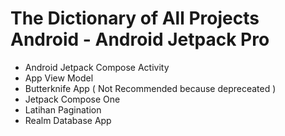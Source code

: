 # The Dictionary of All Projects Android - Android Jetpack Pro

* Android Jetpack Compose Activity
* App View Model
* Butterknife App ( Not Recommended because depreceated )
* Jetpack Compose One
* Latihan Pagination
* Realm Database App

